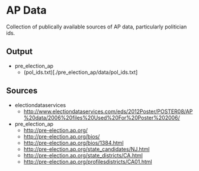 # AP Data

Collection of publically available sources of AP data, particularly politician ids.

## Output

- pre_election_ap
	- (pol_ids.txt)[./pre_election_ap/data/pol_ids.txt]

## Sources

- electiondataservices
	- http://www.electiondataservices.com/eds/2012Poster/POSTER08/AP%20data/2006%20files%20Used%20For%20Poster%202006/
- pre_election_ap
	- http://pre-election.ap.org/
	- http://pre-election.ap.org/bios/
	- http://pre-election.ap.org/bios/1384.html
	- http://pre-election.ap.org/state_candidates/NJ.html
	- http://pre-election.ap.org/state_districts/CA.html
	- http://pre-election.ap.org/profilesdistricts/CA01.html